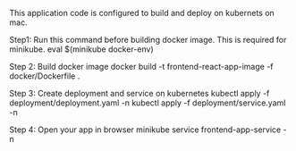 This application code is configured to build and deploy on kubernets on mac.

Step1: Run this command before building docker image. This is required for minikube.
eval $(minikube docker-env)

Step 2: Build docker image
docker build -t frontend-react-app-image -f docker/Dockerfile .

Step 3: Create deployment and service on kubernetes
kubectl apply -f deployment/deployment.yaml -n <kubernetes-namespace>
kubectl apply -f deployment/service.yaml -n <kubernetes-namespace>

Step 4: Open your app in browser
minikube service frontend-app-service -n <kubernetes-namespace>